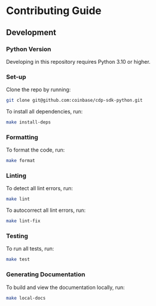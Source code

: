 # Contributing Guide

## Development

### Python Version

Developing in this repository requires Python 3.10 or higher.

### Set-up

Clone the repo by running:

```bash
git clone git@github.com:coinbase/cdp-sdk-python.git
```

To install all dependencies, run:

```bash
make install-deps
```

### Formatting

To format the code, run:

```bash
make format
```

### Linting

To detect all lint errors, run:

```bash
make lint
```

To autocorrect all lint errors, run:

```bash
make lint-fix
```

### Testing
To run all tests, run:

```bash
make test
```

### Generating Documentation

To build and view the documentation locally, run:

```bash
make local-docs
```